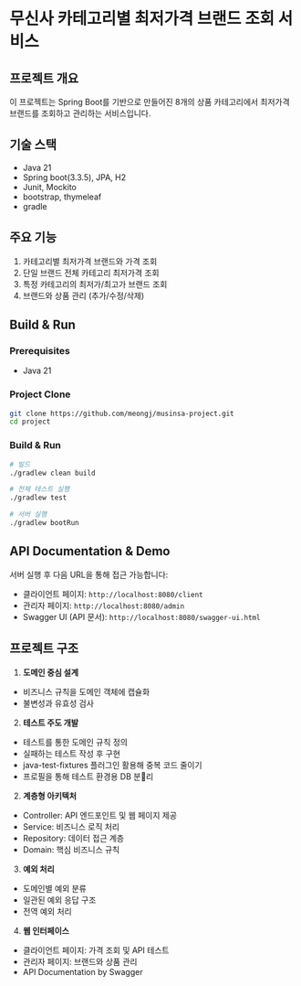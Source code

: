 # 무신사 카테고리별 최저가격 브랜드 조회 서비스

## 프로젝트 개요

이 프로젝트는 Spring Boot를 기반으로 만들어진 8개의 상품 카테고리에서 최저가격 브랜드를 조회하고 관리하는 서비스입니다.


## 기술 스택
- Java 21
- Spring boot(3.3.5), JPA, H2
- Junit, Mockito
- bootstrap, thymeleaf
- gradle


## 주요 기능

1. 카테고리별 최저가격 브랜드와 가격 조회
2. 단일 브랜드 전체 카테고리 최저가격 조회
3. 특정 카테고리의 최저가/최고가 브랜드 조회
4. 브랜드와 상품 관리 (추가/수정/삭제)

## Build & Run

### Prerequisites

- Java 21

### Project Clone
```bash
git clone https://github.com/meongj/musinsa-project.git
cd project
```

### Build & Run

```bash
# 빌드
./gradlew clean build

# 전체 테스트 실행
./gradlew test

# 서버 실행
./gradlew bootRun
```

## API Documentation & Demo

서버 실행 후 다음 URL을 통해 접근 가능합니다:

- 클라이언트 페이지: `http://localhost:8080/client`
- 관리자 페이지: `http://localhost:8080/admin`
- Swagger UI (API 문서): `http://localhost:8080/swagger-ui.html`

## 프로젝트 구조

1. **도메인 중심 설계**

- 비즈니스 규칙을 도메인 객체에 캡슐화
- 불변성과 유효성 검사

2. **테스트 주도 개발**

- 테스트를 통한 도메인 규칙 정의
- 실패하는 테스트 작성 후 구현
- java-test-fixtures 플러그인 활용해 중복 코드 줄이기
- 프로필을 통해 테스트 환경용 DB 분리

2. **계층형 아키텍처**

- Controller: API 엔드포인트 및 웹 페이지 제공
- Service: 비즈니스 로직 처리
- Repository: 데이터 접근 계층
- Domain: 핵심 비즈니스 규칙

3. **예외 처리**

- 도메인별 예외 분류
- 일관된 예외 응답 구조
- 전역 예외 처리

4. **웹 인터페이스**

- 클라이언트 페이지: 가격 조회 및 API 테스트
- 관리자 페이지: 브랜드와 상품 관리
- API Documentation by Swagger

